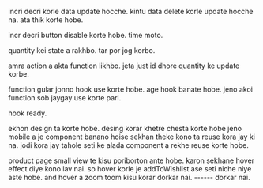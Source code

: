 incri decri korle data update hocche. kintu data delete korle update hocche na.
ata thik korte hobe.

incr decri button disable korte hobe. time moto.

quantity kei state a rakhbo. tar por jog korbo.

amra action a akta function likhbo. jeta just id dhore quantity ke update korbe.

function gular jonno hook use korte hobe. age hook banate hobe. jeno akoi
function sob jaygay use korte pari.

hook ready.

ekhon design ta korte hobe. desing korar khetre chesta korte hobe jeno mobile a je component banano hoise sekhan theke kono ta reuse kora jay ki na. jodi kora jay tahole seti ke alada component a rekhe reuse korte hobe.

product page small view te kisu poriborton ante hobe. karon sekhane hover effect diye kono lav nai. so hover korle je addToWishlist ase seti niche niye aste hobe. and hover a zoom toom kisu korar dorkar nai. ------ dorkar nai.